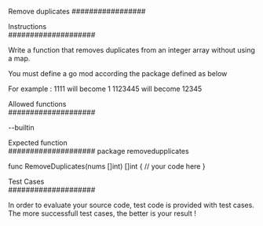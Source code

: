 Remove duplicates
#################

Instructions  
####################

Write a function that removes duplicates from an integer array without using a map.

You must define a go mod according the package defined as below

For example : 
1111 will become 1
1123445 will become 12345

Allowed functions  
####################

--builtin

Expected function  
####################
package removedupplicates

func RemoveDuplicates(nums []int) []int {
   // your code here
}

Test Cases  
####################

In order to evaluate your source code, test code is provided with test cases.
The more successfull test cases, the better is your result !